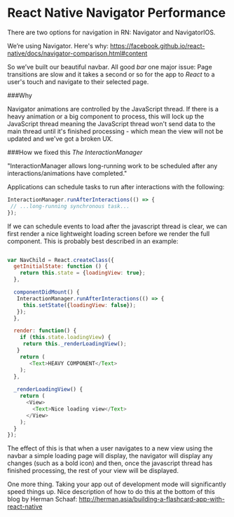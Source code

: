 # React Native Navigator Performance

There are two options for navigation in RN: Navigator and NavigatorIOS.

We’re using Navigator. Here's why:
https://facebook.github.io/react-native/docs/navigator-comparison.html#content

So we’ve built our beautiful navbar. All good *bar* one major issue: Page transitions are slow and it takes a second or so for the app to *React* to a user's touch and navigate to their selected page.

###Why

Navigator animations are controlled by the JavaScript thread. If there is a heavy animation or a big component to process, this will lock up the JavaScript thread meaning the JavaScript thread won't send data to the main thread until it's finished processing - which mean the view will not be updated and we've got a broken UX.

###How we fixed this
*The InteractionManager*

"InteractionManager allows long-running work to be scheduled after any interactions/animations have completed."

Applications can schedule tasks to run after interactions with the following:

```js
InteractionManager.runAfterInteractions(() => {
 // ...long-running synchronous task...
});
```

If we can schedule events to load after the javascript thread is clear, we can first render a nice lightweight loading screen before we render the full component. This is probably best described in an example:

```js

var NavChild = React.createClass({
  getInitialState: function () {
    return this.state = {loadingView: true};
  },

  componentDidMount() {
   InteractionManager.runAfterInteractions(() => {
     this.setState({loadingView: false});
   });
  },

  render: function() {
    if (this.state.loadingView) {
     return this._renderLoadingView();
   }
    return (
       <Text>HEAVY COMPONENT</Text>
    );
  },
  
  _renderLoadingView() {
    return (
      <View>
        <Text>Nice loading view</Text>
      </View>
    );
  }
});
```

The effect of this is that when a user navigates to a new view using the navbar a simple loading page will display, the navigator will display any changes (such as a bold icon) and then, once the javascript thread has finished processing, the rest of your view will be displayed.

One more thing. Taking your app out of development mode will significantly speed things up. Nice description of how to do this at the bottom of this blog by Herman Schaaf: http://herman.asia/building-a-flashcard-app-with-react-native
